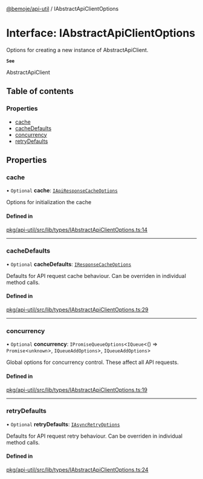 [@bemoje/api-util](https://github.com/bemoje/tsmono/blob/main/pkg/api-util/docs/md/index.md) / IAbstractApiClientOptions

# Interface: IAbstractApiClientOptions

Options for creating a new instance of AbstractApiClient.

**`See`**

AbstractApiClient

## Table of contents

### Properties

- [cache](https://github.com/bemoje/tsmono/blob/main/pkg/api-util/docs/md/interfaces/IAbstractApiClientOptions.md#cache)
- [cacheDefaults](https://github.com/bemoje/tsmono/blob/main/pkg/api-util/docs/md/interfaces/IAbstractApiClientOptions.md#cachedefaults)
- [concurrency](https://github.com/bemoje/tsmono/blob/main/pkg/api-util/docs/md/interfaces/IAbstractApiClientOptions.md#concurrency)
- [retryDefaults](https://github.com/bemoje/tsmono/blob/main/pkg/api-util/docs/md/interfaces/IAbstractApiClientOptions.md#retrydefaults)

## Properties

### cache

• `Optional` **cache**: [`IApiResponseCacheOptions`](https://github.com/bemoje/tsmono/blob/main/pkg/api-util/docs/md/interfaces/IApiResponseCacheOptions.md)

Options for initialization the cache

#### Defined in

[pkg/api-util/src/lib/types/IAbstractApiClientOptions.ts:14](https://github.com/bemoje/tsmono/blob/ad6c8c6/pkg/api-util/src/lib/types/IAbstractApiClientOptions.ts#L14)

___

### cacheDefaults

• `Optional` **cacheDefaults**: [`IResponseCacheOptions`](https://github.com/bemoje/tsmono/blob/main/pkg/api-util/docs/md/interfaces/IResponseCacheOptions.md)

Defaults for API request cache behaviour. Can be overriden in individual method calls.

#### Defined in

[pkg/api-util/src/lib/types/IAbstractApiClientOptions.ts:29](https://github.com/bemoje/tsmono/blob/ad6c8c6/pkg/api-util/src/lib/types/IAbstractApiClientOptions.ts#L29)

___

### concurrency

• `Optional` **concurrency**: `IPromiseQueueOptions`<`IQueue`<() => `Promise`<`unknown`\>, `IQueueAddOptions`\>, `IQueueAddOptions`\>

Global options for concurrency control. These affect all API requests.

#### Defined in

[pkg/api-util/src/lib/types/IAbstractApiClientOptions.ts:19](https://github.com/bemoje/tsmono/blob/ad6c8c6/pkg/api-util/src/lib/types/IAbstractApiClientOptions.ts#L19)

___

### retryDefaults

• `Optional` **retryDefaults**: [`IAsyncRetryOptions`](https://github.com/bemoje/tsmono/blob/main/pkg/api-util/docs/md/interfaces/IAsyncRetryOptions.md)

Defaults for API request retry behaviour. Can be overriden in individual method calls.

#### Defined in

[pkg/api-util/src/lib/types/IAbstractApiClientOptions.ts:24](https://github.com/bemoje/tsmono/blob/ad6c8c6/pkg/api-util/src/lib/types/IAbstractApiClientOptions.ts#L24)
